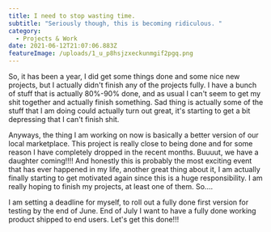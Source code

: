 ```yaml
---
title: I need to stop wasting time.
subtitle: "Seriously though, this is becoming ridiculous. "
category:
  - Projects & Work
date: 2021-06-12T21:07:06.883Z
featureImage: /uploads/1_u_p8hsjzxeckunmgif2pgq.png
---
```

So, it has been a year, I did get some things done and some nice new projects, but I actually didn't finish any of the projects fully. I have a bunch of stuff that is actually 80%-90% done, and as usual I can't seem to get my shit together and actually finish something. Sad thing is actually some of the stuff that I am doing could actually turn out great, it's starting to get a bit depressing that I can't finish shit.

Anyways, the thing I am working on now is basically a better version of our local marketplace. This project is really close to being done and for some reason I have completely dropped in the recent months. Buuuut, we have a daughter coming!!!! And honestly this is probably the most exciting event that has ever happened in my life, another great thing about it, I am actually finally starting to get motivated again since this is a huge responsibility. I am really hoping to finish my projects, at least one of them. So....

I am setting a deadline for myself, to roll out a fully done first version for testing by the end of June. End of July I want to have a fully done working product shipped to end users. Let's get this done!!!